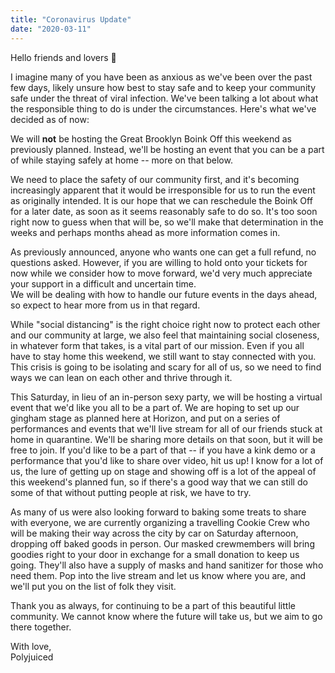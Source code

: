 ```yaml
---
title: "Coronavirus Update"
date: "2020-03-11"
---
```


Hello friends and lovers 💖

I imagine many of you have been as anxious as we've been over the past few days, likely unsure how best to stay safe and to keep your community safe under the threat of viral infection. We've been talking a lot about what the responsible thing to do is under the circumstances. Here's what we've decided as of now:

We will **not** be hosting the Great Brooklyn Boink Off this weekend as previously planned. Instead, we'll be hosting an event that you can be a part of while staying safely at home -- more on that below.

We need to place the safety of our community first, and it's becoming increasingly apparent that it would be irresponsible for us to run the event as originally intended. It is our hope that we can reschedule the Boink Off for a later date, as soon as it seems reasonably safe to do so. It's too soon right now to guess when that will be, so we'll make that determination in the weeks and perhaps months ahead as more information comes in.

As previously announced, anyone who wants one can get a full refund, no questions asked. However, if you are willing to hold onto your tickets for now while we consider how to move forward, we'd very much appreciate your support in a difficult and uncertain time.  
We will be dealing with how to handle our future events in the days ahead, so expect to hear more from us in that regard.

While "social distancing" is the right choice right now to protect each other and our community at large, we also feel that maintaining social closeness, in whatever form that takes, is a vital part of our mission. Even if you all have to stay home this weekend, we still want to stay connected with you. This crisis is going to be isolating and scary for all of us, so we need to find ways we can lean on each other and thrive through it.

This Saturday, in lieu of an in-person sexy party, we will be hosting a virtual event that we'd like you all to be a part of. We are hoping to set up our gingham stage as planned here at Horizon, and put on a series of performances and events that we'll live stream for all of our friends stuck at home in quarantine. We'll be sharing more details on that soon, but it will be free to join. If you'd like to be a part of that -- if you have a kink demo or a performance that you'd like to share over video, hit us up! I know for a lot of us, the lure of getting up on stage and showing off is a lot of the appeal of this weekend's planned fun, so if there's a good way that we can still do some of that without putting people at risk, we have to try.

As many of us were also looking forward to baking some treats to share with everyone, we are currently organizing a travelling Cookie Crew who will be making their way across the city by car on Saturday afternoon, dropping off baked goods in person. Our masked crewmembers will bring goodies right to your door in exchange for a small donation to keep us going. They'll also have a supply of masks and hand sanitizer for those who need them. Pop into the live stream and let us know where you are, and we'll put you on the list of folk they visit.

Thank you as always, for continuing to be a part of this beautiful little community. We cannot know where the future will take us, but we aim to go there together.

With love,  
Polyjuiced

